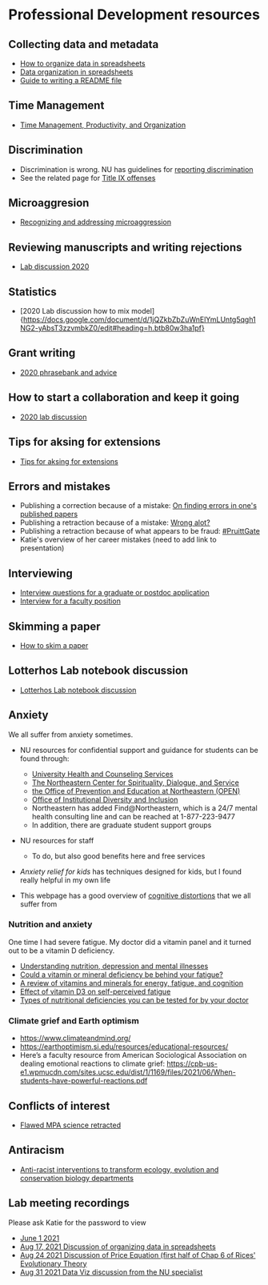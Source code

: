 # Professional Development resources

## Collecting data and metadata
* [How to organize data in spreadsheets](https://datacarpentry.org/spreadsheet-ecology-lesson/02-common-mistakes/index.html)
* [Data organization in spreadsheets](https://www.tandfonline.com/doi/full/10.1080/00031305.2017.1375989) 
* [Guide to writing a README file](https://data.research.cornell.edu/content/readme)

## Time Management
* [Time Management, Productivity, and Organization](https://docs.google.com/document/d/13xiuKlbF0ao1CSZoeDg5RmtGibtNRclVZeQpAYcLIFo/edit)

## Discrimination
* Discrimination is wrong. NU has guidelines for [reporting discrimination](https://www.northeastern.edu/ouec/reporting-options/discrimination/)
* See the related page for [Title IX offenses](https://www.northeastern.edu/ouec/reporting-options/titleix-prohibited-offenses/)

## Microaggresion
* [Recognizing and addressing microaggression](https://github.com/DrK-Lo/lotterhoslabprotocols/blob/gh-pages/Recognizing%20and%20Addressing%20Microaggressions%20Takewaways%202021.pdf)

## Reviewing manuscripts and writing rejections
* [Lab discussion 2020](https://docs.google.com/document/d/1BGYn66Q0mkXOwL5S_woHOLh7__dTHQzQDxRc5EnKLNw/edit#)

## Statistics
* [2020 Lab discussion how to mix model]{https://docs.google.com/document/d/1jQZkbZbZuWnElYmLUntg5qgh1NG2-yAbsT3zzvmbkZ0/edit#heading=h.btb80w3ha1pf}

## Grant writing
* [2020 phrasebank and advice](https://docs.google.com/document/d/10TXWztCiID1-wNTGZ37rvYoIVHbf2kWmQMHoqN6pHQk/edit?pli=1)

## How to start a collaboration and keep it going
* [2020 lab discussion](https://docs.google.com/document/d/1mgWle41KPHnlCevE5IB9S1AaWQcYDFm_7riQU7WTfOM/edit)

## Tips for aksing for extensions
* [Tips for aksing for extensions](https://docs.google.com/document/d/1o87Ua79CeVIQstDpy9m9DtGsZTL9ttFmVB-Kqus1Iig/edit)

## Errors and mistakes
* Publishing a correction because of a mistake: [On finding errors in one's published papers](https://dynamicecology.wordpress.com/2016/12/02/on-finding-errors-in-ones-published-analyses/)
* Publishing a retraction because of a mistake: [Wrong alot?](http://ecoevoevoeco.blogspot.com/2016/12/wrong-lot.html%20http://ecoevoevoeco.blogspot.com/2016/12/wrong-lot.html)
* Publishing a retraction because of what appears to be fraud: [#PruittGate](https://laskowskilab.faculty.ucdavis.edu/2020/01/29/retractions/)
* Katie's overview of her career mistakes (need to add link to presentation)

## Interviewing
* [Interview questions for a graduate or postdoc application](https://docs.google.com/document/d/1SM3PiIfo4f_Pd_NZxC4Br1g5E0mnqCUlwilrleatNWA/edit)
* [Interview for a faculty position](https://docs.google.com/document/d/1OvvB6yl_5l05dUn3frL5GEJeksc5xjy8a_keq8sp0fc/edit)

## Skimming a paper
* [How to skim a paper](https://docs.google.com/document/d/17wIUVwRGpfRMG-riBjCj9EyCnPMb-K8RX7ww5C0kzf8/edit)

## Lotterhos Lab notebook discussion
* [Lotterhos Lab notebook discussion](https://drive.google.com/file/d/1HIVVvMbaF8XW0Jxyh708EYBTegkneJ_C/view?usp=sharing)


## Anxiety
We all suffer from anxiety sometimes.
* NU resources for confidential support and guidance for students can be found through:
  * [University Health and Counseling Services](https://www.northeastern.edu/uhcs/)
  * [The Northeastern Center for Spirituality, Dialogue, and Service](https://www.northeastern.edu/spirituallife/)
  * [the Office of Prevention and Education at Northeastern (OPEN)](https://studentlife.northeastern.edu/open/)
  * [Office of Institutional Diversity and Inclusion](https://provost.northeastern.edu/oidi/)
  * Northeastern has added Find@Northeastern, which is a 24/7 mental health consulting line and can be reached at 1-877-223-9477
  * In addition, there are graduate student support groups
  
* NU resources for staff
  * To do, but also good benefits here and free services

* _Anxiety relief for kids_ has techniques designed for kids, but I found really helpful in my own life
* This webpage has a good overview of [cognitive distortions](https://positivepsychology.com/cognitive-distortions/) that we all suffer from

### Nutrition and anxiety
One time I had severe fatigue. My doctor did a vitamin panel and it turned out to be a vitamin D deficiency.
* [Understanding nutrition, depression and mental illnesses](https://www.ncbi.nlm.nih.gov/pmc/articles/PMC2738337/)
* [Could a vitamin or mineral deficiency be behind your fatigue?](https://www.health.harvard.edu/mind-and-mood/could-a-vitamin-or-mineral-deficiency-be-behind-your-fatigue)
* [A review of vitamins and minerals for energy, fatigue, and cognition](https://www.ncbi.nlm.nih.gov/pmc/articles/PMC7019700/)
* [Effect of vitamin D3 on self-perceived fatigue](https://www.ncbi.nlm.nih.gov/pmc/articles/PMC5207540/)
* [Types of nutritional deficiencies you can be tested for by your doctor](https://www.myonemedicalsource.com/2020/06/18/nutritional-testing/)

### Climate grief and Earth optimism
* https://www.climateandmind.org/
* https://earthoptimism.si.edu/resources/educational-resources/
* Here’s a faculty resource from American Sociological Association on dealing emotional reactions to climate grief: https://cpb-us-e1.wpmucdn.com/sites.ucsc.edu/dist/1/1169/files/2021/06/When-students-have-powerful-reactions.pdf

## Conflicts of interest
* [Flawed MPA science retracted](https://sustainablefisheries-uw.org/flawed-mpa-science-retracted/)

## Antiracism
* [Anti-racist interventions to transform ecology, evolution and conservation biology departments](https://www.nature.com/articles/s41559-021-01522-z)

## Lab meeting recordings

Please ask Katie for the password to view

* [June 1 2021](https://northeastern.zoom.us/rec/share/enHUqKE7sr-bq6gpBMBOsu2-vPz3YsobBGADU2wNAgl80B-O9ijm86bx9kxOiboj.nYjVibVUxw51caKb)
* [Aug 17, 2021 Discussion of organizing data in spreadsheets](https://northeastern.zoom.us/rec/share/8Z6w6mkq-XTPgyDJU_zcLIp0M5U9tTh5rGo5bhlXdIfKR7vbV4bZsA2Nm3rxvbfv.d3krLgGquGjjO5CP)
* [Aug 24 2021 Discussion of Price Equation (first half of Chap 6 of Rices' Evolutionary Theory](https://northeastern.zoom.us/rec/share/9JS5ZfB-eySzp6VqK24pHh4bNft2uPhd8wLx3b7J2ycq1IQd4hxxt8bvcXs8WfJs.3dgAcoKa9fQZArZR)
* [Aug 31 2021 Data Viz discussion from the NU specialist](https://northeastern.zoom.us/rec/share/L4GY5DKi6XCi1nf8_RxkzyGyu6NAojZd4nsNsL1WpxiEfNp5qe_PHd5An9ngPANS.49r97rNHCjo5PNSH)



